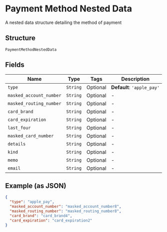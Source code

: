 
# Payment Method Nested Data

A nested data structure detailing the method of payment

## Structure

`PaymentMethodNestedData`

## Fields

| Name | Type | Tags | Description |
|  --- | --- | --- | --- |
| `type` | `String` | Optional | **Default**: `'apple_pay'` |
| `masked_account_number` | `String` | Optional | - |
| `masked_routing_number` | `String` | Optional | - |
| `card_brand` | `String` | Optional | - |
| `card_expiration` | `String` | Optional | - |
| `last_four` | `String` | Optional | - |
| `masked_card_number` | `String` | Optional | - |
| `details` | `String` | Optional | - |
| `kind` | `String` | Optional | - |
| `memo` | `String` | Optional | - |
| `email` | `String` | Optional | - |

## Example (as JSON)

```json
{
  "type": "apple_pay",
  "masked_account_number": "masked_account_number8",
  "masked_routing_number": "masked_routing_number8",
  "card_brand": "card_brand4",
  "card_expiration": "card_expiration2"
}
```

